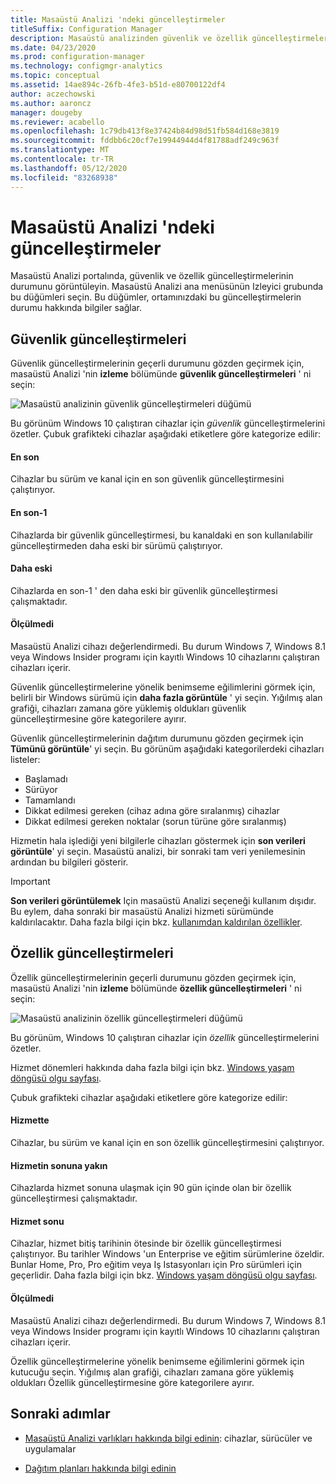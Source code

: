 ```yaml
---
title: Masaüstü Analizi 'ndeki güncelleştirmeler
titleSuffix: Configuration Manager
description: Masaüstü analizinden güvenlik ve özellik güncelleştirmeleri hakkında bilgi edinin.
ms.date: 04/23/2020
ms.prod: configuration-manager
ms.technology: configmgr-analytics
ms.topic: conceptual
ms.assetid: 14ae894c-26fb-4fe3-b51d-e80700122df4
author: aczechowski
ms.author: aaroncz
manager: dougeby
ms.reviewer: acabello
ms.openlocfilehash: 1c79db413f8e37424b84d98d51fb584d168e3819
ms.sourcegitcommit: fddbb6c20cf7e19944944d4f81788adf249c963f
ms.translationtype: MT
ms.contentlocale: tr-TR
ms.lasthandoff: 05/12/2020
ms.locfileid: "83268938"
---
```

# <a name="updates-in-desktop-analytics"></a>Masaüstü Analizi 'ndeki güncelleştirmeler

Masaüstü Analizi portalında, güvenlik ve özellik güncelleştirmelerinin durumunu görüntüleyin. Masaüstü Analizi ana menüsünün Izleyici grubunda bu düğümleri seçin. Bu düğümler, ortamınızdaki bu güncelleştirmelerin durumu hakkında bilgiler sağlar.


## <a name="security-updates"></a>Güvenlik güncelleştirmeleri

Güvenlik güncelleştirmelerinin geçerli durumunu gözden geçirmek için, masaüstü Analizi 'nin **izleme** bölümünde **güvenlik güncelleştirmeleri** ' ni seçin:

![Masaüstü analizinin güvenlik güncelleştirmeleri düğümü](media/security-updates.png)

Bu görünüm Windows 10 çalıştıran cihazlar için *güvenlik* güncelleştirmelerini özetler. Çubuk grafikteki cihazlar aşağıdaki etiketlere göre kategorize edilir:

#### <a name="latest"></a>En son

Cihazlar bu sürüm ve kanal için en son güvenlik güncelleştirmesini çalıştırıyor.

#### <a name="latest-1"></a>En son-1

Cihazlarda bir güvenlik güncelleştirmesi, bu kanaldaki en son kullanılabilir güncelleştirmeden daha eski bir sürümü çalıştırıyor.

#### <a name="older"></a>Daha eski

Cihazlarda en son-1 ' den daha eski bir güvenlik güncelleştirmesi çalışmaktadır.

#### <a name="not-measured"></a>Ölçülmedi

Masaüstü Analizi cihazı değerlendirmedi. Bu durum Windows 7, Windows 8.1 veya Windows Insider programı için kayıtlı Windows 10 cihazlarını çalıştıran cihazları içerir.  

Güvenlik güncelleştirmelerine yönelik benimseme eğilimlerini görmek için, belirli bir Windows sürümü için **daha fazla görüntüle** ' yi seçin. Yığılmış alan grafiği, cihazları zamana göre yüklemiş oldukları güvenlik güncelleştirmesine göre kategorilere ayırır.

Güvenlik güncelleştirmelerinin dağıtım durumunu gözden geçirmek için **Tümünü görüntüle**' yi seçin. Bu görünüm aşağıdaki kategorilerdeki cihazları listeler:

- Başlamadı
- Sürüyor
- Tamamlandı
- Dikkat edilmesi gereken (cihaz adına göre sıralanmış) cihazlar
- Dikkat edilmesi gereken noktalar (sorun türüne göre sıralanmış)

Hizmetin hala işlediği yeni bilgilerle cihazları göstermek için **son verileri görüntüle**' yi seçin. Masaüstü analizi, bir sonraki tam veri yenilemesinin ardından bu bilgileri gösterir.

  > [!IMPORTANT]
  > **Son verileri görüntülemek** Için masaüstü Analizi seçeneği kullanım dışıdır. Bu eylem, daha sonraki bir masaüstü Analizi hizmeti sürümünde kaldırılacaktır. Daha fazla bilgi için bkz. [kullanımdan kaldırılan özellikler](../core/plan-design/changes/deprecated/removed-and-deprecated-cmfeatures.md).<!--7080949-->  

## <a name="feature-updates"></a>Özellik güncelleştirmeleri

Özellik güncelleştirmelerinin geçerli durumunu gözden geçirmek için, masaüstü Analizi 'nin **izleme** bölümünde **özellik güncelleştirmeleri** ' ni seçin:

![Masaüstü analizinin özellik güncelleştirmeleri düğümü](media/feature-updates.png)

Bu görünüm, Windows 10 çalıştıran cihazlar için *özellik* güncelleştirmelerini özetler.

Hizmet dönemleri hakkında daha fazla bilgi için bkz. [Windows yaşam döngüsü olgu sayfası](https://support.microsoft.com/help/13853/windows-lifecycle-fact-sheet).  

Çubuk grafikteki cihazlar aşağıdaki etiketlere göre kategorize edilir:

#### <a name="in-service"></a>Hizmette

Cihazlar, bu sürüm ve kanal için en son özellik güncelleştirmesini çalıştırıyor.  

#### <a name="near-end-of-service"></a>Hizmetin sonuna yakın

Cihazlarda hizmet sonuna ulaşmak için 90 gün içinde olan bir özellik güncelleştirmesi çalışmaktadır.

#### <a name="end-of-service"></a>Hizmet sonu

Cihazlar, hizmet bitiş tarihinin ötesinde bir özellik güncelleştirmesi çalıştırıyor. Bu tarihler Windows 'un Enterprise ve eğitim sürümlerine özeldir. Bunlar Home, Pro, Pro eğitim veya Iş Istasyonları için Pro sürümleri için geçerlidir. Daha fazla bilgi için bkz. [Windows yaşam döngüsü olgu sayfası](https://support.microsoft.com/help/13853/windows-lifecycle-fact-sheet).

#### <a name="not-measured"></a>Ölçülmedi

Masaüstü Analizi cihazı değerlendirmedi. Bu durum Windows 7, Windows 8.1 veya Windows Insider programı için kayıtlı Windows 10 cihazlarını çalıştıran cihazları içerir.

Özellik güncelleştirmelerine yönelik benimseme eğilimlerini görmek için kutucuğu seçin. Yığılmış alan grafiği, cihazları zamana göre yüklemiş oldukları Özellik güncelleştirmesine göre kategorilere ayırır.

## <a name="next-steps"></a>Sonraki adımlar

- [Masaüstü Analizi varlıkları hakkında bilgi edinin](about-assets.md): cihazlar, sürücüler ve uygulamalar  

- [Dağıtım planları hakkında bilgi edinin](about-deployment-plans.md)  
